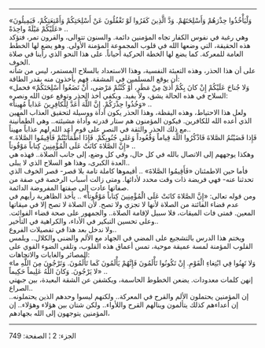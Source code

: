 ------------------------------------------------------------------------

«وَلْيَأْخُذُوا حِذْرَهُمْ وَأَسْلِحَتَهُمْ. وَدَّ الَّذِينَ كَفَرُوا لَوْ تَغْفُلُونَ عَنْ أَسْلِحَتِكُمْ وَأَمْتِعَتِكُمْ،
فَيَمِيلُونَ عَلَيْكُمْ مَيْلَةً واحِدَةً» ..  
وهي رغبة في نفوس الكفار تجاه المؤمنين دائمة. والسنون تتوالى، والقرون
تمر، فتؤكد هذه الحقيقة، التي وضعها الله في قلوب المجموعة المؤمنة الأولى.
وهو يضع لها الخطط العامة للمعركة. كما يضع لها الخطة الحركية أحياناً. على
هذا النحو الذي رأينا في صلاة الخوف.  
على أن هذا الحذر، وهذه التعبئة النفسية، وهذا الاستعداد بالسلاح المستمر،
ليس من شأنه أن يوقع المسلمين في المشقة. فهم يأخذون منه بقدر الطاقة:  
«وَلا جُناحَ عَلَيْكُمْ إِنْ كانَ بِكُمْ أَذىً مِنْ مَطَرٍ، أَوْ كُنْتُمْ مَرْضى، أَنْ تَضَعُوا أَسْلِحَتَكُمْ»
فحمل السلاح في هذه الحالة يشق، ولا يفيد. ويكفي أخذ الحذر وتوقع عون الله
ونصره:  
«وَخُذُوا حِذْرَكُمْ. إِنَّ اللَّهَ أَعَدَّ لِلْكافِرِينَ عَذاباً مُهِيناً» ..  
ولعل هذا الاحتياط، وهذه اليقظة، وهذا الحذر يكون أداة ووسيلة لتحقيق
العذاب المهين الذي أعده الله للكافرين. فيكون المؤمنون هم ستار قدرته
وأداة مشيئته.. وهي الطمأنينة مع ذلك الحذر والثقة في النصر على قوم أعد
الله لهم عذاباً مهيناً..  
«فَإِذا قَضَيْتُمُ الصَّلاةَ فَاذْكُرُوا اللَّهَ قِياماً وَقُعُوداً وَعَلى جُنُوبِكُمْ. فَإِذَا اطْمَأْنَنْتُمْ
فَأَقِيمُوا الصَّلاةَ. إِنَّ الصَّلاةَ كانَتْ عَلَى الْمُؤْمِنِينَ كِتاباً مَوْقُوتاً» ..  
وهكذا يوجههم إلى الاتصال بالله في كل حال، وفي كل وضع، إلى جانب الصلاة..
فهذه هي العدة الكبرى، وهذا هو السلاح الذي لا يبلى..  
فأما حين الاطمئنان «فَأَقِيمُوا الصَّلاةَ» .. أقيموها كاملة تامة بلا قصر- قصر
الخوف الذي تحدثنا عنه- فهي فريضة ذات وقت محدد لأدائها. ومتى زالت أسباب
الرخصة في صفة من صفاتها عادت إلى صفتها المفروضة الدائمة.  
ومن قوله تعالى: «إِنَّ الصَّلاةَ كانَتْ عَلَى الْمُؤْمِنِينَ كِتاباً مَوْقُوتاً» .. يأخذ
الظاهرية رأيهم في عدم قضاء الفائتة من الصلاة لأنها لا تجزي ولا تصح. لأن
الصلاة لا تصح إلا في ميقاتها المعين. فمتى فات الميقات، فلا سبيل لإقامة
الصلاة.. والجمهور على صحة قضاء الفوائت. وعلى تحسين التبكير في الأداء،
والكراهية في التأخير..  
ولا ندخل بعد هذا في تفصيلات الفروع..  
ويختم هذا الدرس بالتشجيع على المضي في الجهاد مع الألم والضنى والكلال..
ويلمس القلوب المؤمنة لمسة عميقة موحية، تمس أعماق هذه القلوب، وتلقي الضوء
القوي على المصائر والغايات والاتجاهات:  
«وَلا تَهِنُوا فِي ابْتِغاءِ الْقَوْمِ. إِنْ تَكُونُوا تَأْلَمُونَ فَإِنَّهُمْ يَأْلَمُونَ كَما تَأْلَمُونَ.
وَتَرْجُونَ مِنَ اللَّهِ ما لا يَرْجُونَ. وَكانَ اللَّهُ عَلِيماً حَكِيماً» ..  
إنهن كلمات معدودات. يضعن الخطوط الحاسمة، ويكشفن عن الشقة البعيدة، بين
جبهتي الصراع..  
إن المؤمنين يحتملون الألم والقرح في المعركة.. ولكنهم ليسوا وحدهم الذين
يحتملونه.. إن أعداءهم كذلك يتألمون وينالهم القرح واللأواء.. ولكن شتان
بين هؤلاء وهؤلاء.. إن المؤمنين يتوجهون إلى الله بجهادهم،

------------------------------------------------------------------------

الجزء: 2 ¦ الصفحة: 749
